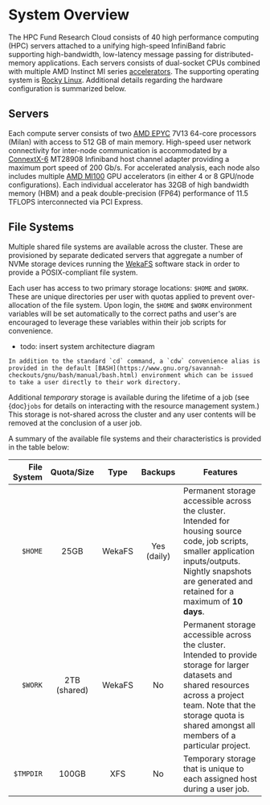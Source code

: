 # System Overview

The HPC Fund Research Cloud consists of 40 high performance computing (HPC) servers attached to a unifying high-speed InfiniBand fabric supporting high-bandwidth, low-latency message passing for distributed-memory applications.  Each servers consists of dual-socket CPUs combined with multiple AMD Instinct MI series [accelerators](https://www.amd.com/en/graphics/instinct-server-accelerators).  The supporting operating system is [Rocky Linux](https://rockylinux.org). Additional details regarding the hardware configuration is summarized below.

## Servers

Each compute server consists of two [AMD EPYC](https://www.amd.com/en/processors/epyc-server-cpu-family) 7V13 64-core processors (Milan) with access to 512 GB of main memory. High-speed user network connectivity for inter-node communication is accommodated by a [ConnextX-6](https://nvdam.widen.net/s/5j7xtzqfxd/connectx-6-infiniband-datasheet-1987500-r2) MT28908 Infiniband host channel adapter providing a maximum port speed of 200 Gb/s.   For accelerated analysis, each node also includes multiple [AMD MI100](https://www.amd.com/en/products/server-accelerators/instinct-mi100) GPU accelerators (in either 4 or 8 GPU/node configurations). Each individual accelerator has 32GB of high bandwidth memory (HBM) and a peak double-precision (FP64) performance of 11.5 TFLOPS interconnected via PCI Express.

## File Systems

Multiple shared file systems are available across the cluster.  These are provisioned by separate dedicated servers that aggregate a number of NVMe storage devices running the [WekaFS](https://docs.weka.io) software stack in order to provide a POSIX-compliant file system.

Each user has access to two primary storage locations: `$HOME` and `$WORK`. These are unique directories per user with quotas applied to prevent over-allocation of the file system. Upon login, the `$HOME` and `$WORK` environment variables will be set automatically to the correct paths and user's are encouraged to leverage these variables within their job scripts for convenience.  

* todo: insert system architecture diagram

```{tip}
In addition to the standard `cd` command, a `cdw` convenience alias is provided in the default [BASH](https://www.gnu.org/savannah-checkouts/gnu/bash/manual/bash.html) environment which can be issued to take a user directly to their work directory.
```

 Additional *temporary* storage is available during the lifetime of a job (see {doc}`jobs` for details on interacting with the resource management system.) This storage is not-shared across the cluster and any user contents will be removed at the conclusion of a user job.

A summary of the available file systems and their characteristics is provided in the table below:


| File System | Quota/Size | Type | Backups | Features |
| ----: | :--------: | :--: | :--: | --- |
|`$HOME` | 25GB | WekaFS | Yes (daily) |  Permanent storage accessible across the cluster.  Intended for housing source code, job scripts, smaller application inputs/outputs. Nightly snapshots are generated and retained for a maximum of **10 days**.|
| `$WORK` | 2TB (shared)  | WekaFS | No | Permanent storage accessible across the cluster.  Intended to provide storage for larger datasets and shared resources across a project team. Note that the storage quota is shared amongst all members of a particular project.|
| `$TMPDIR` | 100GB| XFS | No | Temporary storage that is unique to each assigned host during a user job.  |


